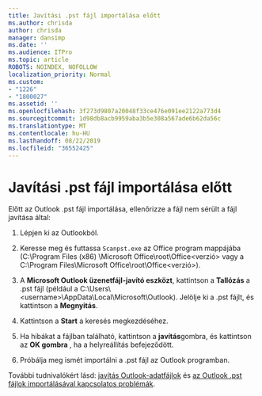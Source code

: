 ```yaml
---
title: Javítási .pst fájl importálása előtt
ms.author: chrisda
author: chrisda
manager: dansimp
ms.date: ''
ms.audience: ITPro
ms.topic: article
ROBOTS: NOINDEX, NOFOLLOW
localization_priority: Normal
ms.custom:
- "1226"
- "1800027"
ms.assetid: ''
ms.openlocfilehash: 3f273d9807a20048f33ce476e091ee2122a773d4
ms.sourcegitcommit: 1d98db8acb9959aba3b5e308a567ade6b62da56c
ms.translationtype: MT
ms.contentlocale: hu-HU
ms.lasthandoff: 08/22/2019
ms.locfileid: "36552425"
---
```

# <a name="repair-pst-file-before-importing"></a>Javítási .pst fájl importálása előtt

Előtt az Outlook .pst fájl importálása, ellenőrizze a fájl nem sérült a fájl javítása által:

1. Lépjen ki az Outlookból.

2. Keresse meg és futtassa `Scanpst.exe` az Office program mappájába (C:\Program Files (x86) \Microsoft Office\root\Office\<verzió\> vagy a C:\Program Files\Microsoft Office\root\Office\<verzió\>).

3. A **Microsoft Outlook üzenetfájl-javító eszközt**, kattintson a **Tallózás** a .pst fájl (például a C:\Users\\<username\>\AppData\Local\Microsoft\Outlook). Jelölje ki a .pst fájlt, és kattintson a **Megnyitás**.

4. Kattintson a **Start** a keresés megkezdéséhez.

5. Ha hibákat a fájlban található, kattintson a **javítás**gombra, és kattintson az **OK gombra** , ha a helyreállítás befejeződött.

6. Próbálja meg ismét importálni a .pst fájl az Outlook programban.

További tudnivalókért lásd: [javítás Outlook-adatfájlok](https://support.office.com/article/25663bc3-11ec-4412-86c4-60458afc5253) és [az Outlook .pst fájlok importálásával kapcsolatos problémák](https://support.office.com/article/2d2e50dc-5c36-4ab2-ab50-f1be733b3d6e).
